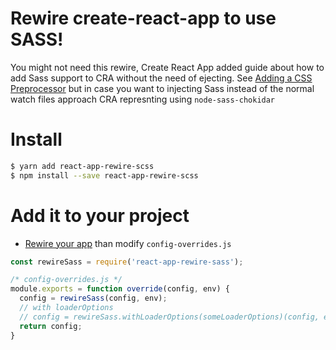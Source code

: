 # Rewire create-react-app to use SASS!

You might not need this rewire, Create React App added guide about how to add Sass support to CRA without the need of ejecting. See [Adding a CSS Preprocessor](https://github.com/facebookincubator/create-react-app/blob/master/packages/react-scripts/template/README.md#adding-a-css-preprocessor-sass-less-etc) but in case you want to injecting Sass instead of the normal watch files approach CRA represnting using ```node-sass-chokidar```

# Install

```bash
$ yarn add react-app-rewire-scss
$ npm install --save react-app-rewire-scss
```

# Add it to your project

* [Rewire your app](https://github.com/timarney/react-app-rewired#how-to-rewire-your-create-react-app-project) than modify `config-overrides.js`

```javascript
const rewireSass = require('react-app-rewire-sass');

/* config-overrides.js */
module.exports = function override(config, env) {
  config = rewireSass(config, env);
  // with loaderOptions
  // config = rewireSass.withLoaderOptions(someLoaderOptions)(config, env);
  return config;
}
```
